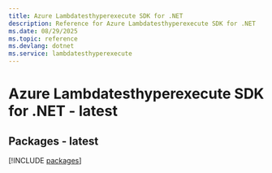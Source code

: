 ```yaml
---
title: Azure Lambdatesthyperexecute SDK for .NET
description: Reference for Azure Lambdatesthyperexecute SDK for .NET
ms.date: 08/29/2025
ms.topic: reference
ms.devlang: dotnet
ms.service: lambdatesthyperexecute
---
```

# Azure Lambdatesthyperexecute SDK for .NET - latest
## Packages - latest
[!INCLUDE [packages](lambdatesthyperexecute-index.md)]